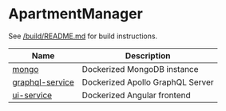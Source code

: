 # ApartmentManager

See [/build/README.md](https://github.com/andrewsgardner/apartmentManager/tree/master/build) for build instructions.

| Name      | Description |
| ----------- | ----------- |
| [mongo](https://hub.docker.com/_/mongo) | Dockerized MongoDB instance |
| [graphql-service](https://github.com/andrewsgardner/apartmentManager/tree/master/graphql-service) | Dockerized Apollo GraphQL Server |
| [ui-service](https://github.com/andrewsgardner/apartmentManager/tree/master/ui-service) | Dockerized Angular frontend |